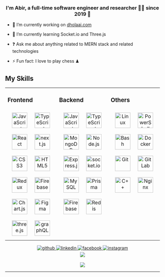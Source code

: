 <!-- <div align="center" height="200">
<img src="https://rishavanand.github.io/static/images/greetings.gif" align="center" style="object-fit: cover; height:200px; width:100%;"/>
</div> -->

### <div align="center">I'm Abir, a full-time software engineer and researcher 👨‍💻 since 2019 🚀</div>  
  

- 🔭 I’m currently working on [dholaai.com](https://dholaai.vercel.com)  
  

- 🌱 I’m currently learning Socket.io and Three.js  
  

- ❓ Ask me about anything related to MERN stack and related technologies  
  

- ⚡ Fun fact: I love to play chess ♟  
  

<!-- <br/>   -->


## My Skills  
<table><tr><td valign="top" width="33%">



### Frontend  
<div align="center">  
<img style="margin: 10px" src="https://profilinator.rishav.dev/skills-assets/javascript-original.svg" alt="JavaScript" height="50" />  
<img style="margin: 10px" src="https://profilinator.rishav.dev/skills-assets/typescript-original.svg" alt="TypeScript" height="50" />  
<img style="margin: 10px" src="https://profilinator.rishav.dev/skills-assets/react-original-wordmark.svg" alt="React" height="50" />  
<img style="margin: 10px" src="https://ui-lib.com/blog/wp-content/uploads/2021/12/nextjs-boilerplate-logo.png" alt="next.js" height="50" />  
<img style="margin: 10px" src="https://profilinator.rishav.dev/skills-assets/css3-original-wordmark.svg" alt="CSS3" height="50" />  
<img style="margin: 10px" src="https://profilinator.rishav.dev/skills-assets/html5-original-wordmark.svg" alt="HTML5" height="50" />  
<img style="margin: 10px" src="https://profilinator.rishav.dev/skills-assets/redux-original.svg" alt="Redux" height="50" />  
<img style="margin: 10px" src="https://profilinator.rishav.dev/skills-assets/firebase.png" alt="Firebase" height="50" />  
<!-- <img style="margin: 10px" src="https://profilinator.rishav.dev/skills-assets/nodejs-original-wordmark.svg" alt="Node.js" height="50" />   -->
<img style="margin: 10px" src="https://profilinator.rishav.dev/skills-assets/logo-title.svg" alt="Chart.js" height="50" />  
<img style="margin: 10px" src="https://profilinator.rishav.dev/skills-assets/figma-icon.svg" alt="Figma" height="50" />  
<img style="margin: 10px" src="https://pbs.twimg.com/profile_images/1390736294666506242/_D_h6aWq_400x400.png" alt="three.js" height="50" /> 
<img style="margin: 10px" src="https://upload.wikimedia.org/wikipedia/commons/thumb/1/17/GraphQL_Logo.svg/2048px-GraphQL_Logo.svg.png" alt="graphQL" height="50" /> 
<!-- <img style="margin: 10px" src="https://profilinator.rishav.dev/skills-assets/sass-original.svg" alt="Sass" height="50" />   -->
</div>

</td><td valign="top" width="33%">



### Backend  
<div align="center">  
<img style="margin: 10px" src="https://profilinator.rishav.dev/skills-assets/javascript-original.svg" alt="JavaScript" height="50" />  
<img style="margin: 10px" src="https://profilinator.rishav.dev/skills-assets/typescript-original.svg" alt="TypeScript" height="50" />  
<img style="margin: 10px" src="https://profilinator.rishav.dev/skills-assets/mongodb-original-wordmark.svg" alt="MongoDB" height="50" />  
<img style="margin: 10px" src="https://profilinator.rishav.dev/skills-assets/nodejs-original-wordmark.svg" alt="Node.js" height="50" />  
<!-- <img style="margin: 10px" src="https://profilinator.rishav.dev/skills-assets/linux-original.svg" alt="Linux" height="50" />   -->
<img style="margin: 10px" src="https://www.geekandjob.com/uploads/wiki/2e5b0058b2d38158b21439fe06e9b8fabe3cb139.png" alt="Express.js" height="50" />  
<img style="margin: 10px" src="https://w7.pngwing.com/pngs/162/702/png-transparent-socket-io-node-js-express-js-npm-network-socket-github-angle-triangle-logo-thumbnail.png" alt="socket.io" height="50" />  
<!-- <img style="margin: 10px" src="https://profilinator.rishav.dev/skills-assets/redux-original.svg" alt="Redux" height="50" />   -->
<img style="margin: 10px" src="https://profilinator.rishav.dev/skills-assets/mysql-original-wordmark.svg" alt="MySQL" height="50" />  
<!-- <img style="margin: 10px" src="https://profilinator.rishav.dev/skills-assets/gnu_bash-icon.svg" alt="Bash" height="50" />   -->
<img style="margin: 10px" src="https://profilinator.rishav.dev/skills-assets/prisma.png" alt="Prisma" height="50" />  
<img style="margin: 10px" src="https://profilinator.rishav.dev/skills-assets/firebase.png" alt="Firebase" height="50" />  
<img style="margin: 10px" src="https://profilinator.rishav.dev/skills-assets/redis-original-wordmark.svg" alt="Redis" height="50" />  
<!-- <img style="margin: 10px" src="https://profilinator.rishav.dev/skills-assets/sqlite.svg" alt="MySQL" height="50" />   -->
</div>

</td><td valign="top" width="33%">



### Others  
<div align="center">  
<img style="margin: 10px" src="https://profilinator.rishav.dev/skills-assets/linux-original.svg" alt="Linux" height="50" />  
<img style="margin: 10px" src="https://profilinator.rishav.dev/skills-assets/powershell.png" alt="PowerShell" height="50" />  
<img style="margin: 10px" src="https://profilinator.rishav.dev/skills-assets/gnu_bash-icon.svg" alt="Bash" height="50" />  
<img style="margin: 10px" src="https://profilinator.rishav.dev/skills-assets/docker-original-wordmark.svg" alt="Docker" height="50" />  
<img style="margin: 10px" src="https://profilinator.rishav.dev/skills-assets/git-scm-icon.svg" alt="Git" height="50" />  
<img style="margin: 10px" src="https://profilinator.rishav.dev/skills-assets/gitlab.svg" alt="GitLab" height="50" />  
<img style="margin: 10px" src="https://profilinator.rishav.dev/skills-assets/cplusplus-original.svg" alt="C++" height="50" />  
<img style="margin: 10px" src="https://profilinator.rishav.dev/skills-assets/nginx-original.svg" alt="Nginx" height="50" />  
</div>

</td></tr></table>  

<!-- <br/>   -->


<!-- ## Connect with me   -->
<div align="center">
<a href="https://github.com/ashikuzzaman-abir" target="_blank">
<img src=https://img.shields.io/badge/github-%2324292e.svg?&style=for-the-badge&logo=github&logoColor=white alt=github style="margin-bottom: 5px;" />
</a>
<a href="https://linkedin.com/in/ashikuzzaman-abir" target="_blank">
<img src=https://img.shields.io/badge/linkedin-%231E77B5.svg?&style=for-the-badge&logo=linkedin&logoColor=white alt=linkedin style="margin-bottom: 5px;" />
</a>
<a href="https://www.facebook.com/asrabir" target="_blank">
<img src=https://img.shields.io/badge/facebook-%232E87FB.svg?&style=for-the-badge&logo=facebook&logoColor=white alt=facebook style="margin-bottom: 5px;" />
</a>
<a href="https://instagram.com/ashikuzzaman_abir" target="_blank">
<img src=https://img.shields.io/badge/instagram-%23000000.svg?&style=for-the-badge&logo=instagram&logoColor=white alt=instagram style="margin-bottom: 5px;" />
</a>  
</div>  
  

<!-- <br/>   -->


<!-- ## Github Stats   -->
<div align="center"><img src="https://github-readme-stats.vercel.app/api?username=ashikuzzaman-abir&show_icons=true&count_private=true&hide_border=true" align="center" /></div>  

<br/>  


<!-- ## Recent Blog Posts   -->
  

<!-- <br/>   -->

  

<!-- <br/>   -->

<div align="center">
<img src="https://komarev.com/ghpvc/?username=ashikuzzaman-abir&&style=flat-square" align="center" />
</div>  
  

<!-- <br/>   -->

<div align="center"></div>
<!-- <br /> -->

----
<!-- <div align="center">Generated using <a href="https://profilinator.rishav.dev/" target="_blank">Github Profilinator</a></div> -->

